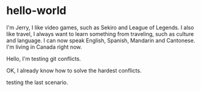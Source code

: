 # hello-world

I'm Jerry, I like video games, such as Sekiro and League of Legends. I also like travel, I always want to learn something from traveling, such as culture and language. I can now speak English, Spanish, Mandarin and Cantonese.
I'm living in Canada right now.

Hello, I'm testing git conflicts.

OK, I already know how to solve the hardest conflicts.


testing the last scenario.
